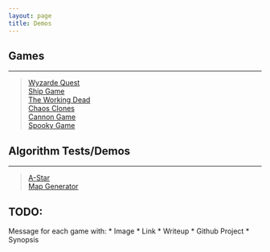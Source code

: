```yaml
---  
layout: page  
title: Demos  
---  
```


## Games  
---  

> [Wyzarde Quest](https://keanegit.github.io/2017/01/15/WyzardeQuest/)  
> [Ship Game](https://keanegit.github.io/2017/01/15/Ship-Game/)  
> [The Working Dead](https://keanegit.github.io/2017/01/15/Working-Dead/)  
> [Chaos Clones](https://keanegit.github.io/2017/01/15/Chaos-Clones/)  
> [Cannon Game](https://keanegit.github.io/2017/01/15/Cannon/)  
> [Spooky Game](https://keanegit.github.io/2017/01/15/Spook-Game/)  


## Algorithm Tests/Demos  
---  

> [A-Star](https://keanegit.github.io/2017/01/15/A-Star/)  
> [Map Generator](https://keanegit.github.io/2017/01/15/Load-Map/)  


TODO:  
---  
<p class="message">  
Message for each game with:  
* Image  
* Link  
* Writeup  
* Github Project  
* Synopsis  
</p>  
